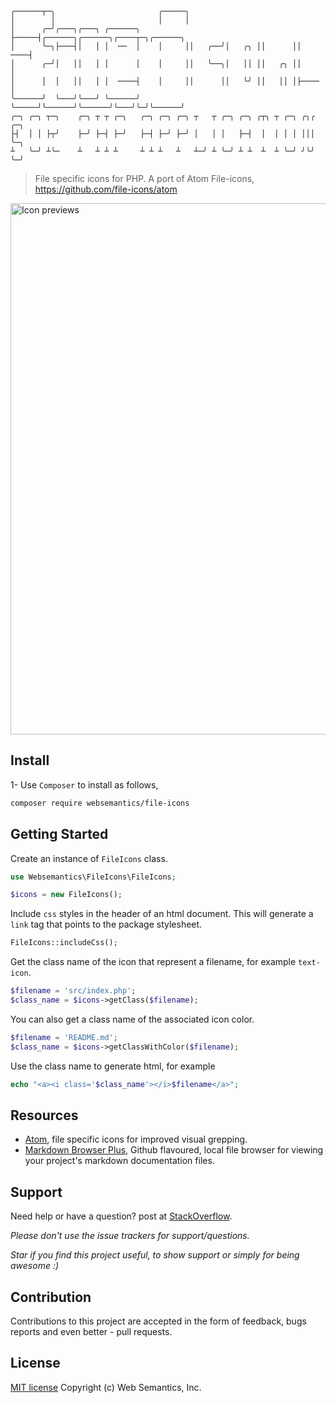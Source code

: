 ```
╭──────┬─╮                       ╭─────╮
│        │                       │     │
│      ╭─╯╭───╮╭───╮ ╭──────╮    ├─────┤╭──────╮╭──────╮╭────┬─╮╭──────╮
│      ╰─╮├───┤│   │ │  ──  │    │     ││   ╭──╯│   ╭╮ ││      ││  ────┤
│      ╭─╯│   ││   │ │      │    │     ││   ╰──╮│   ││ ││   ╭╮ ││      │
│      │  │   ││   │ │  ────┤    │     ││      ││   ╰╯ ││   ││ │├────  │
╰──────╯  ╰───╯╰───╯ ╰──────╯    ╰─────╯╰──────╯╰──────╯╰───╯╰─╯╰──────╯
╭─╮ ╭─╮ ┬─╮    ╭─╮ ┬ ┬ ╭─╮   ╭─╮ ╭─╮ ╭─╮ ┬   ┬ ╭─╮ ╭─╮ ╭┬╮ ┬ ╭─╮ ╭╮╭ ╭─╮
├┤  │ │ ├┬╯    ├─╯ ├─┤ ├─╯   ├─┤ ├─╯ ├─╯ │   │ │   ├─┤  │  │ │ │ │││ ╰─╮
┴   ╰─╯ ┴╰─    ┴   ┴ ┴ ┴     ┴ ┴ ┴   ┴   ┴─╯ ┴ ╰─╯ ┴ ┴  ┴  ┴ ╰─╯ ╯╰╯ ╰─╯
```
> File specific icons for PHP. A port of Atom File-icons, https://github.com/file-icons/atom

<img alt="Icon previews" width="850" src="https://raw.githubusercontent.com/file-icons/atom/6714706f268e257100e03c9eb52819cb97ad570b/preview.png" />

## Install

1- Use `Composer` to install as follows, 

```bash
composer require websemantics/file-icons
```

## Getting Started

Create an instance of `FileIcons` class.

```php
use Websemantics\FileIcons\FileIcons;

$icons = new FileIcons();
```

Include `css` styles in the header of an html document. This will generate a `link` tag that points to the package stylesheet.

```php
FileIcons::includeCss();
```

Get the class name of the icon that represent a filename, for example `text-icon`.

```php
$filename = 'src/index.php';
$class_name = $icons->getClass($filename);
```

You can also get a class name of the associated icon color.

```php
$filename = 'README.md';
$class_name = $icons->getClassWithColor($filename);
```

Use the class name to generate html, for example

```php
echo "<a><i class='$class_name'></i>$filename</a>";
```

## Resources

- [Atom](https://github.com/file-icons/atom), file specific icons for improved visual grepping.
- [Markdown Browser Plus](https://github.com/websemantics/markdown-browser-plus), Github flavoured, local file browser for viewing your project's markdown documentation files.

## Support

Need help or have a question? post at [StackOverflow](https://stackoverflow.com/questions/tagged/file-icons+websemantics).

*Please don't use the issue trackers for support/questions.*

*Star if you find this project useful, to show support or simply for being awesome :)*

## Contribution

Contributions to this project are accepted in the form of feedback, bugs reports and even better - pull requests.

## License

[MIT license](http://opensource.org/licenses/mit-license.php) Copyright (c) Web Semantics, Inc.